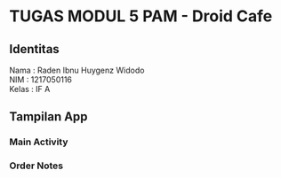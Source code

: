 # TUGAS MODUL 5 PAM - Droid Cafe

## Identitas
Nama : Raden Ibnu Huygenz Widodo\
NIM : 1217050116\
Kelas : IF A

## Tampilan App
### Main Activity

### Order Notes
